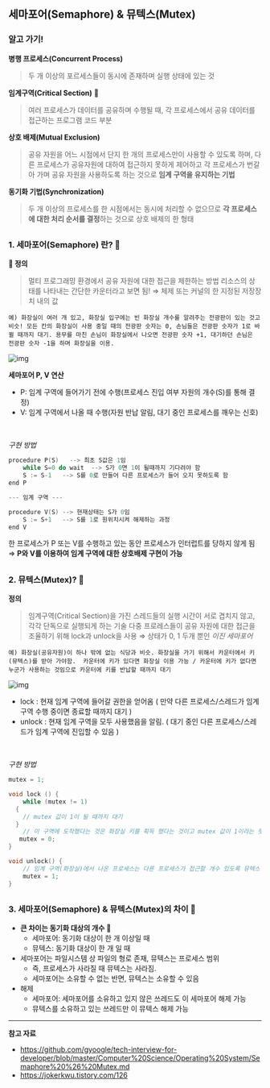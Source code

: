 ## 세마포어(Semaphore) & 뮤텍스(Mutex)
### 알고 가기! 
**병행 프로세스(Concurrent Process)**
> 두 개 이상의 포르세스들이 동시에 존재하며 실행 상태에 있는 것

**임계구역(Critical Section)** 🌟
> 여러 프로세스가 데이터를 공유하며 수행될 때, 각 프로세스에서 공유 데이터를 접근하는 프로그램 코드 부분

**상호 배제(Mutual Exclusion)**
> 공유 자원을 어느 시점에서 단지 한 개의 프로세스만이 사용할 수 있도록 하며, 다른 프로세스가 공유자원에 대하여 접근하지 못하게 제어하고 각 프로세스가 번갈아 가며 공유 자원을 사용하도록 하는 것으로 **임계 구역을 유지하는 기법**

**동기화 기법(Synchronization)**
> 두 개 이상의 프로세스를 한 시점에서는 동시에 처리할 수 없으므로 **각 프로세스에 대한 처리 순서를 결정**하는 것으로 상호 배제의 한 형태

##

### 1. 세마포어(Semaphore) 란? 🌟
**🌟 정의**
> 멀티 프로그래밍 환경에서 공유 자원에 대한 접근을 제한하는 방법
> 리소스의 상태를 나타내는 간단한 카운터라고 보면 됨!  ⇒ 체제 또는 커널의 한 지정된 저장장치 내의 값

`예) 화장실이 여러 개 있고, 화장실 입구에는 빈 화장실 개수를 알려주는 전광판이 있는 것고 비슷!
모든 칸의 화장실이 사용 중일 때의 전광판 숫자는 0, 손님들은 전광판 숫자가 1로 바뀔 때까지 대기.
용무를 마친 손님이 화장실에서 나오면 전광판 숫자 +1, 대기하던 손님은 전광판 숫자 -1을 하며 화장실을 이용.`

![img](https://t1.daumcdn.net/cfile/tistory/99F46C3359E0A53A09)
<br>


**세마포어 P, V 연산**
- P: 임계 구역에 들어가기 전에 수행(프로세스 진입 여부 자원의 개수(S)를 통해 결정)
- V: 임계 구역에서 나올 때 수행(자원 반납 알림, 대기 중인 프로세스를 깨우는 신호)
<br>


*구현 방법*
```c
procedure P(S)   --> 최초 S값은 1임
    while S=0 do wait  --> S가 0면 1이 될때까지 기다려야 함
    S := S-1   --> S를 0로 만들어 다른 프로세스가 들어 오지 못하도록 함
end P

--- 임계 구역 ---

procedure V(S) --> 현재상태는 S가 0임
    S := S+1   --> S를 1로 원위치시켜 해제하는 과정
end V
```
한 프로세스가 P 또는 V를 수행하고 있는 동안 프로세스가 인터럽트를 당하지 않게 됨 ⇒ **P와 V를 이용하여 임계 구역에 대한 상호배제 구현이 가능**

##

### 2. 뮤텍스(Mutex)? 🌟
**정의**
> 임계구역(Critical Section)을 가진 스레드들의 실행 시간이 서로 겹치지 않고, 각각 단독으로 실행되게 하는 기술
> 다중 프로레스들이 공유 자원에 대한 접근을 조율하기 위해 lock과 unlock을 사용 ⇒ 상태가 0, 1 두개 뿐인 *이진 세마포어*

`예) 화장실(공유자원)이 하나 밖에 없는 식당과 비슷. 화장실을 가기 위해서 카운터에서 키(뮤텍스)를 받아 가야함. 
카운터에 키가 있다면 화장실 이용 가능 / 카운터에 키가 없다면 누군가 사용하는 것임으로 카운터에 키를 반납할 때까지 대기`

![img](https://blog.kakaocdn.net/dn/zhK18/btqt0az0Ula/LYv41yy8D5AqFK3ZSEc5vK/img.png)

* lock : 현재 임계 구역에 들어갈 권한을 얻어옴 ( 만약 다른 프로세스/스레드가 임계 구역 수행 중이면 종료할 때까지 대기 )
* unlock : 현재 임계 구역을 모두 사용했음을 알림. ( 대기 중인 다른 프로세스/스레드가 임계 구역에 진입할 수 있음 )

<br>

*구현 방법*
```c
mutex = 1;

void lock () {
	while (mutex != 1) 
  {
    // mutex 값이 1이 될 때까지 대기
  }
    // 이 구역에 도착했다는 것은 화장실 키를 획득 했다는 것이고 mutex 값이 1이라는 뜻. 이제 뮤텍스 값을 0으로 만들어 다른 프로세스(혹은 쓰레드)의 접근을 제한.
   mutex = 0;
}

void unlock() {
	// 임계 구역(화장실)에서 나온 프로세스는 다른 프로세스가 접근할 개수 있도록 뮤텍스 값을 1으로 만들어 락을 해제.
	mutex = 1;
}
```

##

### 3. 세마포어(Semaphore) & 뮤텍스(Mutex)의 차이 🌟
* **큰 차이는 동기화 대상의 개수 🌟**
	* 세마포어: 동기화 대상이 한 개 이상일 때
	* 뮤텍스: 동기화 대상이 한 개 일 때
* 세마포어는 파일시스템 상 파일의 형로 존재, 뮤텍스는 프로세스 범위
	* 즉, 프로세스가 사라질 때 뮤텍스는 사라짐.
	* 세마포어는 소유할 수 없는 반면, 뮤텍스는 소유할 수 있음
* 해제
	* 세마포어: 세마포어를 소유하고 있지 않은 쓰레드도 이 세마포어 해제 가능
	* 뮤텍스를 소유하고 있는 쓰레드만 이 뮤텍스 해제 가능

---

**참고 자료**
* https://github.com/gyoogle/tech-interview-for-developer/blob/master/Computer%20Science/Operating%20System/Semaphore%20%26%20Mutex.md
* https://jokerkwu.tistory.com/126

